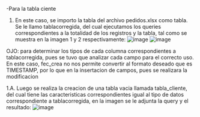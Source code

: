 -Para la tabla ciente
1. En este caso, se importo la tabla del archivo pedidos.xlsx como tabla. Se le llamo tablacorregida, del cual
ejecutamos los queries correspondientes a la totalidad de los registros y la tabla, tal como se muestra en la
imagen 1 y 2 respectivamente:
![image](https://github.com/user-attachments/assets/1e6e6325-1622-4cd7-8915-fcb809af938e)
![image](https://github.com/user-attachments/assets/f51b3968-09b9-4276-9d82-51767e334978)

OJO: para determinar los tipos de cada columna correspondientes a tablacorregida, pues se tuvo que analizar cada 
campo para el correcto uso. En este caso, fec_crea no nos permite convertir al formato deseado que es TIMESTAMP, 
por lo que en la insertacion de campos, pues se realizara la modificacion

1.A. Luego se realiza la creacion de una tabla vacia llamada tabla_cliente, del cual tiene las caracteristicas 
correspondientes igual al tipo de datos correspondiente a tablacorregida, en la imagen se le adjunta la query y el resultado: 
![image](https://github.com/user-attachments/assets/1f8240a0-ab25-460a-a2fc-a434deb5710a)

